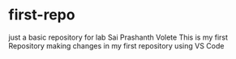 # first-repo
just a basic repository for lab
Sai Prashanth Volete
This is my first Repository
making changes in my first repository using VS Code